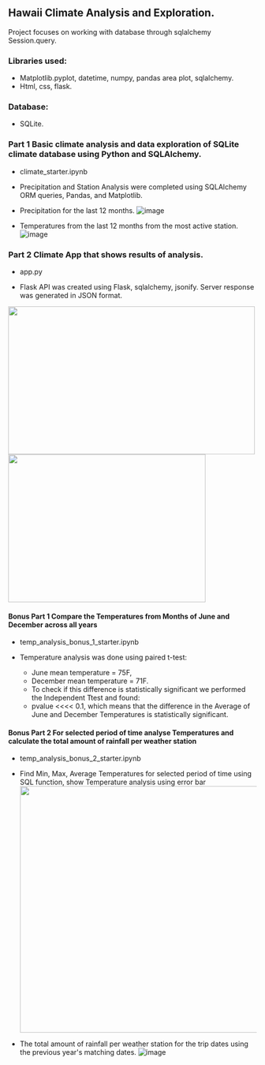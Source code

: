 ## Hawaii Climate Analysis and Exploration.
Project focuses on working with database through sqlalchemy Session.query.

### Libraries used:
* Matplotlib.pyplot, datetime, numpy, pandas area plot, sqlalchemy.
* Html, css, flask.

### Database:
* SQLite.

### Part 1 Basic climate analysis and data exploration of SQLite climate database using Python and SQLAlchemy.
* climate_starter.ipynb

* Precipitation and Station Analysis were completed using SQLAlchemy ORM queries, Pandas, and Matplotlib.
* Precipitation for the last 12 months.
![image](https://github.com/user-attachments/assets/29bfadf5-0452-4c60-bf4f-7fbec56a0d3b)
* Temperatures from the last 12 months from the most active station.
![image](https://github.com/user-attachments/assets/c3572c13-ffe6-4cab-a6e3-95c7541de5b9)

### Part 2 Climate App that shows results of analysis.
* app.py
  
* Flask API was created using Flask, sqlalchemy, jsonify. Server response was generated in JSON format.
<img src = "https://github.com/user-attachments/assets/65dad5f4-7967-402d-9f31-abd382d4bed9" width="500" height="300"/>
<img src="https://github.com/user-attachments/assets/2c347fab-77aa-4edf-86e6-03bc57ea8ec0" width="400" height="300"/>




#### Bonus Part 1 Compare the Temperatures from Months of June and December across all years
* temp_analysis_bonus_1_starter.ipynb
  
* Temperature analysis was done using paired t-test:
  - June mean temperature = 75F,
  - December mean temperature = 71F.
  - To check if this difference is statistically significant we performed the Independent Ttest and found:
  - pvalue <<<< 0.1, which means that the difference in the Average of June and December Temperatures is statistically significant.

#### Bonus Part 2 For selected period of time analyse Temperatures and calculate the total amount of rainfall per weather station
* temp_analysis_bonus_2_starter.ipynb
  
* Find Min, Max, Average Temperatures for selected period of time using SQL function, show Temperature analysis using error bar
  <img src = "https://github.com/user-attachments/assets/5b081f76-9028-42de-a942-b612d5a70f34" width="500" height="500"/>
* The total amount of rainfall per weather station for the trip dates using the previous year's matching dates.
  ![image](https://github.com/user-attachments/assets/419b3032-72ef-416a-8b85-9a32dd304a9f)

